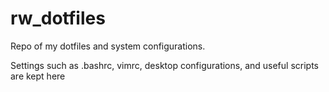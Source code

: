 # rw_dotfiles
Repo of my dotfiles and system configurations.   

Settings such as .bashrc, vimrc, desktop configurations, and useful scripts are kept here
